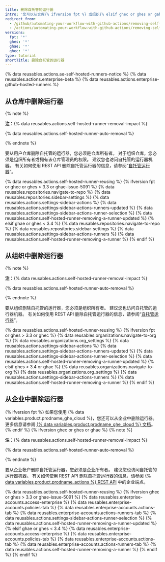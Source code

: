 ```yaml
---
title: 删除自托管的运行器
intro: '您可以从仓库{% ifversion fpt %} 或组织{% elsif ghec or ghes or gahe %}、 组织或{% endif %} 企业永久删除自托管运行器。'
redirect_from:
  - /github/automating-your-workflow-with-github-actions/removing-self-hosted-runners
  - /actions/automating-your-workflow-with-github-actions/removing-self-hosted-runners
versions:
  fpt: '*'
  ghes: '*'
  ghae: '*'
  ghec: '*'
type: tutorial
shortTitle: 删除自托管的运行器
---
```


{% data reusables.actions.ae-self-hosted-runners-notice %}
{% data reusables.actions.enterprise-beta %}
{% data reusables.actions.enterprise-github-hosted-runners %}

## 从仓库中删除运行器

{% note %}

**注：**{% data reusables.actions.self-hosted-runner-removal-impact %}

{% data reusables.actions.self-hosted-runner-auto-removal %}

{% endnote %}

要从用户仓库删除自托管的运行器，您必须是仓库所有者。 对于组织仓库，您必须是组织所有者或拥有该仓库管理员的权限。 建议您也访问自托管的运行器机器。 有关如何使用 REST API 删除自托管运行器的信息，请参阅“[自托管运行器](/rest/reference/actions#self-hosted-runners)”。

{% data reusables.actions.self-hosted-runner-reusing %}
{% ifversion fpt or ghec or ghes > 3.3 or ghae-issue-5091 %}
{% data reusables.repositories.navigate-to-repo %}
{% data reusables.repositories.sidebar-settings %}
{% data reusables.actions.settings-sidebar-actions %}
{% data reusables.actions.settings-sidebar-actions-runners-updated %}
{% data reusables.actions.settings-sidebar-actions-runner-selection %}
{% data reusables.actions.self-hosted-runner-removing-a-runner-updated %}
{% elsif ghae or ghes < 3.4 %}
{% data reusables.repositories.navigate-to-repo %}
{% data reusables.repositories.sidebar-settings %}
{% data reusables.actions.settings-sidebar-actions-runners %}
{% data reusables.actions.self-hosted-runner-removing-a-runner %}
{% endif %}

## 从组织中删除运行器

{% note %}

**注：**{% data reusables.actions.self-hosted-runner-removal-impact %}

{% data reusables.actions.self-hosted-runner-auto-removal %}

{% endnote %}

要从组织删除自托管的运行器，您必须是组织所有者。 建议您也访问自托管的运行器机器。 有关如何使用 REST API 删除自托管运行器的信息，请参阅“[自托管运行器](/rest/reference/actions#self-hosted-runners)”。

{% data reusables.actions.self-hosted-runner-reusing %}
{% ifversion fpt or ghes > 3.3 or ghec %}
{% data reusables.organizations.navigate-to-org %}
{% data reusables.organizations.org_settings %}
{% data reusables.actions.settings-sidebar-actions %}
{% data reusables.actions.settings-sidebar-actions-runners-updated %}
{% data reusables.actions.settings-sidebar-actions-runner-selection %}
{% data reusables.actions.self-hosted-runner-removing-a-runner-updated %}
{% elsif ghes < 3.4 or ghae %}
{% data reusables.organizations.navigate-to-org %}
{% data reusables.organizations.org_settings %}
{% data reusables.actions.settings-sidebar-actions-runners %}
{% data reusables.actions.self-hosted-runner-removing-a-runner %}
{% endif %}

## 从企业中删除运行器

{% ifversion fpt %}
如果您使用
{% data variables.product.prodname_ghe_cloud %}，您还可以从企业中删除运行器。 更多信息请参阅 [{% data variables.product.prodname_ghe_cloud %} 文档](/enterprise-cloud@latest/actions/hosting-your-own-runners/removing-self-hosted-runners#removing-a-runner-from-an-enterprise)。
{% endif %}
{% ifversion ghec or ghes or ghae %}
{% note %}

**注：**{% data reusables.actions.self-hosted-runner-removal-impact %}

{% data reusables.actions.self-hosted-runner-auto-removal %}

{% endnote %}

要从企业帐户删除自托管运行器，您必须是企业所有者。 建议您也访问自托管的运行器机器。 有关如何使用 REST API 删除自托管运行器的信息，请参阅 [{% data variables.product.prodname_actions %} REST API](/rest/reference/actions#self-hosted-runners) 中的企业端点。

{% data reusables.actions.self-hosted-runner-reusing %}
{% ifversion ghec or ghes > 3.3 or ghae-issue-5091 %}
{% data reusables.enterprise-accounts.access-enterprise %}
{% data reusables.enterprise-accounts.policies-tab %}
{% data reusables.enterprise-accounts.actions-tab %}
{% data reusables.enterprise-accounts.actions-runners-tab %}
{% data reusables.actions.settings-sidebar-actions-runner-selection %}
{% data reusables.actions.self-hosted-runner-removing-a-runner-updated %}
{% elsif ghae or ghes < 3.4 %}
{% data reusables.enterprise-accounts.access-enterprise %}
{% data reusables.enterprise-accounts.policies-tab %}
{% data reusables.enterprise-accounts.actions-tab %}
{% data reusables.enterprise-accounts.actions-runners-tab %}
{% data reusables.actions.self-hosted-runner-removing-a-runner %}
{% endif %}
{% endif %}
